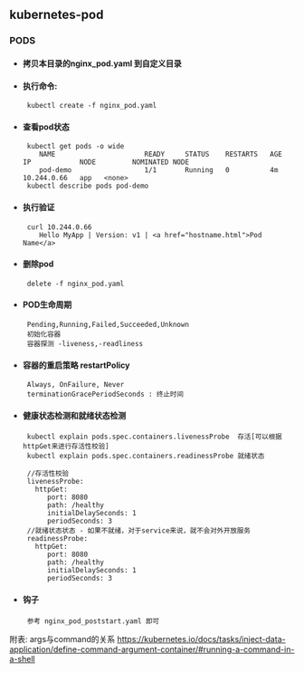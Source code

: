 ## kubernetes-pod

### PODS

+ #### 拷贝本目录的nginx_pod.yaml 到自定义目录

+ #### 执行命令:
       kubectl create -f nginx_pod.yaml
+ #### 查看pod状态
       kubectl get pods -o wide
          NAME                      READY     STATUS    RESTARTS   AGE       IP            NODE         NOMINATED NODE
          pod-demo                  1/1       Running   0          4m        10.244.0.66   app   <none>
       kubectl describe pods pod-demo   
+ #### 执行验证   
       curl 10.244.0.66    
          Hello MyApp | Version: v1 | <a href="hostname.html">Pod Name</a>   
          
+ #### 删除pod
       delete -f nginx_pod.yaml   

+ #### POD生命周期
       Pending,Running,Failed,Succeeded,Unknown
       初始化容器
       容器探测 -liveness,-readliness
       
+ #### 容器的重启策略 restartPolicy
       Always, OnFailure, Never  
       terminationGracePeriodSeconds : 终止时间     
       
+ #### 健康状态检测和就绪状态检测
       kubectl explain pods.spec.containers.livenessProbe  存活[可以根据httpGet来进行存活性校验]    
       kubectl explain pods.spec.containers.readinessProbe 就绪状态 
       
       //存活性校验
       livenessProbe:
         httpGet:
            port: 8080
            path: /healthy
            initialDelaySeconds: 1
            periodSeconds: 3
       //就绪状态状态 - 如果不就绪，对于service来说，就不会对外开放服务     
       readinessProbe:
         httpGet:
            port: 8080
            path: /healthy
            initialDelaySeconds: 1
            periodSeconds: 3
+ #### 钩子
       参考 nginx_pod_poststart.yaml 即可
                   
          
                     
       
附表:
args与command的关系
https://kubernetes.io/docs/tasks/inject-data-application/define-command-argument-container/#running-a-command-in-a-shell